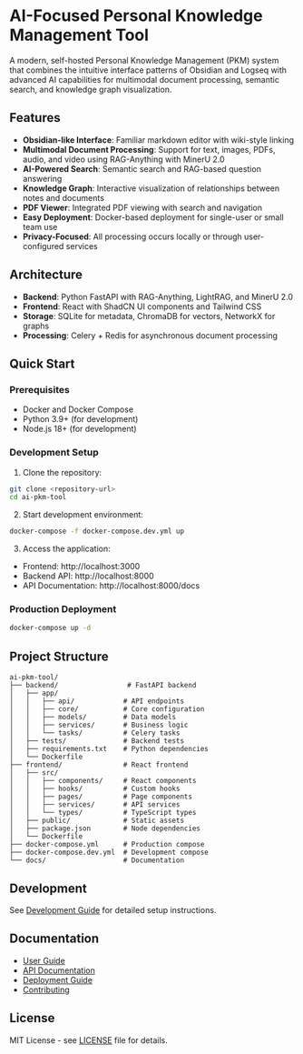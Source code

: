 # AI-Focused Personal Knowledge Management Tool

A modern, self-hosted Personal Knowledge Management (PKM) system that combines the intuitive interface patterns of Obsidian and Logseq with advanced AI capabilities for multimodal document processing, semantic search, and knowledge graph visualization.

## Features

- **Obsidian-like Interface**: Familiar markdown editor with wiki-style linking
- **Multimodal Document Processing**: Support for text, images, PDFs, audio, and video using RAG-Anything with MinerU 2.0
- **AI-Powered Search**: Semantic search and RAG-based question answering
- **Knowledge Graph**: Interactive visualization of relationships between notes and documents
- **PDF Viewer**: Integrated PDF viewing with search and navigation
- **Easy Deployment**: Docker-based deployment for single-user or small team use
- **Privacy-Focused**: All processing occurs locally or through user-configured services

## Architecture

- **Backend**: Python FastAPI with RAG-Anything, LightRAG, and MinerU 2.0
- **Frontend**: React with ShadCN UI components and Tailwind CSS
- **Storage**: SQLite for metadata, ChromaDB for vectors, NetworkX for graphs
- **Processing**: Celery + Redis for asynchronous document processing

## Quick Start

### Prerequisites

- Docker and Docker Compose
- Python 3.9+ (for development)
- Node.js 18+ (for development)

### Development Setup

1. Clone the repository:
```bash
git clone <repository-url>
cd ai-pkm-tool
```

2. Start development environment:
```bash
docker-compose -f docker-compose.dev.yml up
```

3. Access the application:
- Frontend: http://localhost:3000
- Backend API: http://localhost:8000
- API Documentation: http://localhost:8000/docs

### Production Deployment

```bash
docker-compose up -d
```

## Project Structure

```
ai-pkm-tool/
├── backend/                 # FastAPI backend
│   ├── app/
│   │   ├── api/            # API endpoints
│   │   ├── core/           # Core configuration
│   │   ├── models/         # Data models
│   │   ├── services/       # Business logic
│   │   └── tasks/          # Celery tasks
│   ├── tests/              # Backend tests
│   ├── requirements.txt    # Python dependencies
│   └── Dockerfile
├── frontend/               # React frontend
│   ├── src/
│   │   ├── components/     # React components
│   │   ├── hooks/          # Custom hooks
│   │   ├── pages/          # Page components
│   │   ├── services/       # API services
│   │   └── types/          # TypeScript types
│   ├── public/             # Static assets
│   ├── package.json        # Node dependencies
│   └── Dockerfile
├── docker-compose.yml      # Production compose
├── docker-compose.dev.yml  # Development compose
└── docs/                   # Documentation
```

## Development

See [Development Guide](docs/development.md) for detailed setup instructions.

## Documentation

- [User Guide](docs/user-guide.md)
- [API Documentation](docs/api.md)
- [Deployment Guide](docs/deployment.md)
- [Contributing](docs/contributing.md)

## License

MIT License - see [LICENSE](LICENSE) file for details.